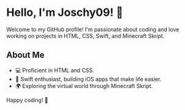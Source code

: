 # Hello, I'm Joschy09! 👋

Welcome to my GitHub profile! I'm passionate about coding and love working on projects in HTML, CSS, Swift, and Minecraft Skript.

## About Me

- 💻 Proficient in HTML and CSS.
- 🚀 Swift enthusiast, building iOS apps that make life easier.
- 🌍 Exploring the virtual world through Minecraft Skript.

Happy coding! 🚀
